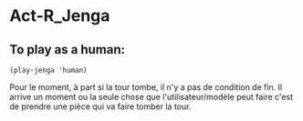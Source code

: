 # Act-R_Jenga

## To play as a human: 
```(play-jenga 'human)```

Pour le moment, à part si la tour tombe, il n'y a pas de condition de fin. Il arrive un moment ou la seule chose que l'utilisateur/modèle peut faire c'est de prendre une pièce qui va faire tomber la tour.